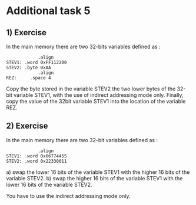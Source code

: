 # Additional task 5
## 1) Exercise

In the main memory there are two 32-bits variables defined as :
```
            .align
STEV1: .word 0xFF112200
STEV2: .byte 0xAA
            .align
REZ:     .space 4
```
Copy the byte stored in the variable STEV2 the two lower bytes of the 32-bit variable STEV1, with the use of indirect addressing mode only. Finally, copy the value of the 32bit variable STEV1 into the location of the variable REZ.



## 2) Exercise

In the main memory there are two 32-bit variables defined as :
```
            .align
STEV1: .word 0x66774455
STEV2: .word 0x22330011
```
a) swap the lower 16 bits of the variable STEV1 with the higher 16 bits of the variable STEV2.
b) swap the higher 16 bits of the variable STEV1 with the lower 16 bits of the variable STEV2.

You have to use the indirect addressing mode only.
